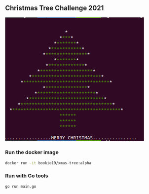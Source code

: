## Christmas Tree Challenge 2021

![Terminal output](xmas-tree-2021.png)

### Run the docker image

```sh
docker run -it bookie19/xmas-tree:alpha
```

### Run with Go tools
```sh
go run main.go
```
